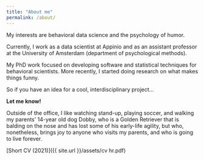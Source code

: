 ```yaml
---
title: "About me"
permalink: /about/
---
```


My interests are behavioral data science and the psychology of humor.

Currently, I work as a data scientist at Appinio and as an assistant professor at the University of Amsterdam (department of psychological methods).

My PhD work focused on developing software and statistical techniques for behavioral scientists. More recently, I started doing research on what makes things funny.

So if you have an idea for a cool, interdisciplinary project...

**Let me know!**

Outside of the office, I like watching stand-up, playing soccer, and walking my parents' 14-year old dog Dobby, who is a Golden Retriever that is balding on the nose and has lost some of his early-life agility, but who, nonetheless, brings joy to anyone who visits my parents, and who is going to live forever. 

[Short CV (2021)]({{ site.url }}/assets/cv hr.pdf)